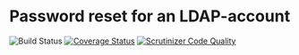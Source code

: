 # Password reset for an LDAP-account

![Build Status](https://github.com/tvdijen/simplesamlphp-module-ldapPasswordreset/workflows/CI/badge.svg?branch=master)
[![Coverage Status](https://codecov.io/gh/tvdijen/simplesamlphp-module-ldapPasswordreset/branch/master/graph/badge.svg)](https://codecov.io/gh/tvdijen/simplesamlphp-module-ldapPasswordreset)
[![Scrutinizer Code Quality](https://scrutinizer-ci.com/g/tvdijen/simplesamlphp-module-ldapPasswordreset/badges/quality-score.png?b=master)](https://scrutinizer-ci.com/g/tvdijen/simplesamlphp-module-ldapPasswordreset/?branch=master)
